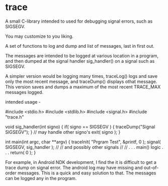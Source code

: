 # trace
A small C-library intended to used for debugging signal errors, such as SIGSEGV.

You may customize to you liking.

A set of functions to log and dump and list of messages,
last in first out.

The messages are intended to be logged at various location in a program,
and then dumped at the signal handler sig_handler() on a signal such as
SIGSEGV.

A simpler version would be logging many times, traceLog() logs and save
only the most recent message, and traceDump() displays othat message.
This version saves and dumps a maximum of the most recent TRACE_MAX messages
logged.

intended usage -

#include <stdio.h>
#include <stdlib.h>
#include <signal.h>
#include "trace.h"

void sig_handler(int signo)
{
      if( signo ==  SIGSEGV ) {
          traceDump("Signal SIGSEGV");
      }
      // may handle other signo's
      exit( signo );
  }

  int main(int argc, char **argv)
  {
      traceInit( "Prgram Test", &printf, 0 );
      signal( SIGSEGV, sig_handler );
      //
      // and possibly other signals
      //
      // . . . main() logic . . .
      return( 0 );
  }


For example, in Android NDK development, I find the it is difficult to get a trace dump on signal error. The android log may
have missing and out-of-order messages. This is a quick and easy solution to that. The messages can be logged any in the program.  



